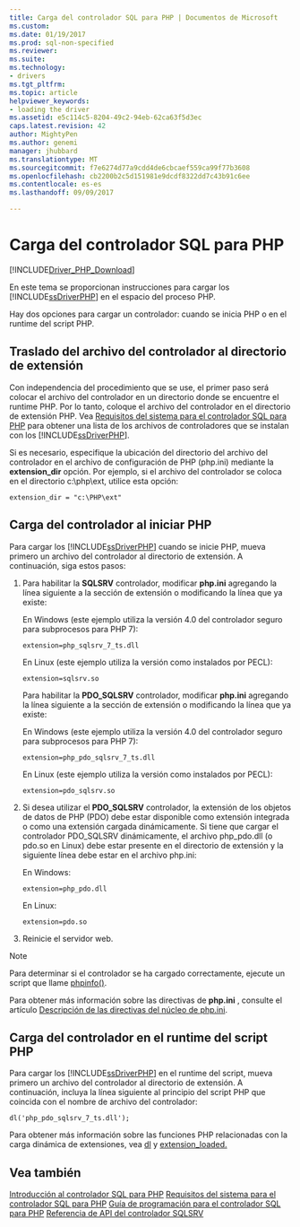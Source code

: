 ```yaml
---
title: Carga del controlador SQL para PHP | Documentos de Microsoft
ms.custom: 
ms.date: 01/19/2017
ms.prod: sql-non-specified
ms.reviewer: 
ms.suite: 
ms.technology:
- drivers
ms.tgt_pltfrm: 
ms.topic: article
helpviewer_keywords:
- loading the driver
ms.assetid: e5c114c5-8204-49c2-94eb-62ca63f5d3ec
caps.latest.revision: 42
author: MightyPen
ms.author: genemi
manager: jhubbard
ms.translationtype: MT
ms.sourcegitcommit: f7e6274d77a9cdd4de6cbcaef559ca99f77b3608
ms.openlocfilehash: cb2200b2c5d151981e9dcdf8322dd7c43b91c6ee
ms.contentlocale: es-es
ms.lasthandoff: 09/09/2017

---
```

# <a name="loading-the-php-sql-driver"></a>Carga del controlador SQL para PHP
[!INCLUDE[Driver_PHP_Download](../../includes/driver_php_download.md)]

En este tema se proporcionan instrucciones para cargar los [!INCLUDE[ssDriverPHP](../../includes/ssdriverphp_md.md)] en el espacio del proceso PHP.  
  
Hay dos opciones para cargar un controlador: cuando se inicia PHP o en el runtime del script PHP.  
  
## <a name="moving-the-driver-file-into-your-extension-directory"></a>Traslado del archivo del controlador al directorio de extensión  
Con independencia del procedimiento que se use, el primer paso será colocar el archivo del controlador en un directorio donde se encuentre el runtime PHP. Por lo tanto, coloque el archivo del controlador en el directorio de extensión PHP. Vea [Requisitos del sistema para el controlador SQL para PHP](../../connect/php/system-requirements-for-the-php-sql-driver.md) para obtener una lista de los archivos de controladores que se instalan con los [!INCLUDE[ssDriverPHP](../../includes/ssdriverphp_md.md)].  
  
Si es necesario, especifique la ubicación del directorio del archivo del controlador en el archivo de configuración de PHP (php.ini) mediante la **extension_dir** opción. Por ejemplo, si el archivo del controlador se coloca en el directorio c:\php\ext, utilice esta opción:  
  
```  
extension_dir = "c:\PHP\ext"  
```  
  
## <a name="loading-the-driver-at-php-startup"></a>Carga del controlador al iniciar PHP  
Para cargar los [!INCLUDE[ssDriverPHP](../../includes/ssdriverphp_md.md)] cuando se inicie PHP, mueva primero un archivo del controlador al directorio de extensión. A continuación, siga estos pasos:  
  
1.  Para habilitar la **SQLSRV** controlador, modificar **php.ini** agregando la línea siguiente a la sección de extensión o modificando la línea que ya existe:  
  
    En Windows (este ejemplo utiliza la versión 4.0 del controlador seguro para subprocesos para PHP 7): 
    ```  
    extension=php_sqlsrv_7_ts.dll  
    ```  
    En Linux (este ejemplo utiliza la versión como instalados por PECL): 
    ```  
    extension=sqlsrv.so  
    ```  
    Para habilitar la **PDO_SQLSRV** controlador, modificar **php.ini** agregando la línea siguiente a la sección de extensión o modificando la línea que ya existe:  
  
    En Windows (este ejemplo utiliza la versión 4.0 del controlador seguro para subprocesos para PHP 7):
    ```  
    extension=php_pdo_sqlsrv_7_ts.dll  
    ```  
    En Linux (este ejemplo utiliza la versión como instalados por PECL):
    ```  
    extension=pdo_sqlsrv.so  
    ```  
  
2.  Si desea utilizar el **PDO_SQLSRV** controlador, la extensión de los objetos de datos de PHP (PDO) debe estar disponible como extensión integrada o como una extensión cargada dinámicamente. Si tiene que cargar el controlador PDO_SQLSRV dinámicamente, el archivo php_pdo.dll (o pdo.so en Linux) debe estar presente en el directorio de extensión y la siguiente línea debe estar en el archivo php.ini:

    En Windows:  
    ```
    extension=php_pdo.dll  
    ```  
    En Linux:  
    ```
    extension=pdo.so  
    ```  
  
3.  Reinicie el servidor web.  
  
> [!NOTE]  
> Para determinar si el controlador se ha cargado correctamente, ejecute un script que llame [phpinfo()](http://go.microsoft.com/fwlink/?LinkId=108678).  
  
Para obtener más información sobre las directivas de **php.ini** , consulte el artículo [Descripción de las directivas del núcleo de php.ini](http://go.microsoft.com/fwlink/?LinkId=105817).  
  
## <a name="loading-the-driver-at-php-script-runtime"></a>Carga del controlador en el runtime del script PHP  
Para cargar los [!INCLUDE[ssDriverPHP](../../includes/ssdriverphp_md.md)] en el runtime del script, mueva primero un archivo del controlador al directorio de extensión. A continuación, incluya la línea siguiente al principio del script PHP que coincida con el nombre de archivo del controlador:  
  
```  
dl('php_pdo_sqlsrv_7_ts.dll');  
```  
  
Para obtener más información sobre las funciones PHP relacionadas con la carga dinámica de extensiones, vea [dl](http://go.microsoft.com/fwlink/?LinkId=105818) y [extension_loaded.](http://go.microsoft.com/fwlink/?LinkId=105819)  
  
## <a name="see-also"></a>Vea también  
[Introducción al controlador SQL para PHP](../../connect/php/getting-started-with-the-php-sql-driver.md)
[Requisitos del sistema para el controlador SQL para PHP](../../connect/php/system-requirements-for-the-php-sql-driver.md)
[Guía de programación para el controlador SQL para PHP](../../connect/php/programming-guide-for-php-sql-driver.md)
[Referencia de API del controlador SQLSRV](../../connect/php/sqlsrv-driver-api-reference.md)  
  

